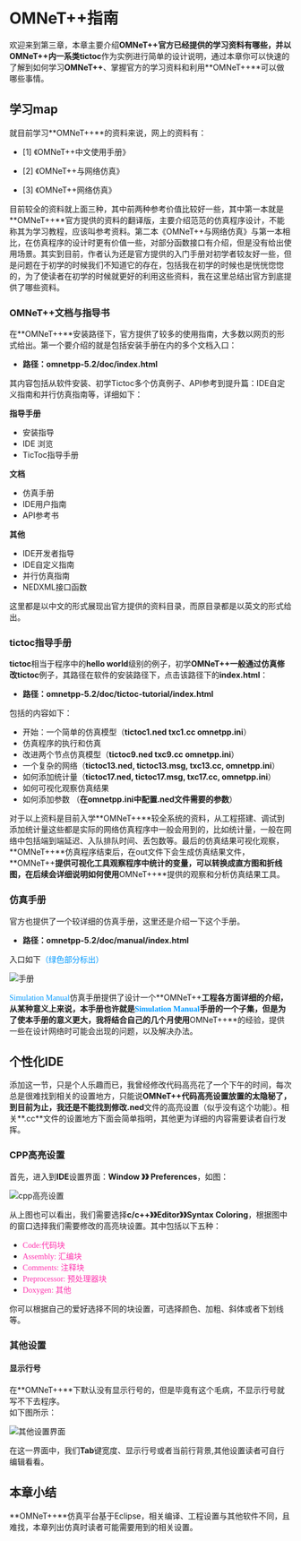 # OMNeT++指南 #

欢迎来到第三章，本章主要介绍**OMNeT++**官方已经提供的学习资料有哪些，并以**OMNeT++**内一系类**tictoc**作为实例进行简单的设计说明，通过本章你可以快速的了解到如何学习**OMNeT++**、掌握官方的学习资料和利用**OMNeT++**可以做哪些事情。

## 学习map ##

就目前学习**OMNeT++**的资料来说，网上的资料有：

- [1] 《OMNeT++中文使用手册》

- [2] 《OMNeT++与网络仿真》

- [3] 《OMNeT++网络仿真》

目前较全的资料就上面三种，其中前两种参考价值比较好一些，其中第一本就是**OMNeT++**官方提供的资料的翻译版，主要介绍范范的仿真程序设计，不能称其为学习教程，应该叫参考资料。第二本《OMNeT++与网络仿真》与第一本相比，在仿真程序的设计时更有价值一些，对部分函数接口有介绍，但是没有给出使用场景。其实到目前，作者认为还是官方提供的入门手册对初学者较友好一些，但是问题在于初学的时候我们不知道它的存在，包括我在初学的时候也是恍恍惚惚的，为了使读者在初学的时候就更好的利用这些资料，我在这里总结出官方到底提供了哪些资料。

### OMNeT++文档与指导书 ###

在**OMNeT++**安装路径下，官方提供了较多的使用指南，大多数以网页的形式给出。第一个要介绍的就是包括安装手册在内的多个文档入口：

- **路径：omnetpp-5.2/doc/index.html**

其内容包括从软件安装、初学Tictoc多个仿真例子、API参考到提升篇：IDE自定义指南和并行仿真指南等，详细如下：

**指导手册**

- 安装指导
- IDE 浏览
- TicToc指导手册

**文档**

- 仿真手册
- IDE用户指南
- API参考书

**其他**

- IDE开发者指导
- IDE自定义指南
- 并行仿真指南
- NEDXML接口函数

这里都是以中文的形式展现出官方提供的资料目录，而原目录都是以英文的形式给出。

### tictoc指导手册 ###

**tictoc**相当于程序中的**hello world**级别的例子，初学**OMNeT++**一般通过仿真修改**tictoc**例子，其路径在软件的安装路径下，点击该路径下的**index.html**：

- **路径：omnetpp-5.2/doc/tictoc-tutorial/index.html**

包括的内容如下：

- 开始：一个简单的仿真模型（**tictoc1.ned txc1.cc omnetpp.ini**）
- 仿真程序的执行和仿真
- 改进两个节点仿真模型（**tictoc9.ned txc9.cc omnetpp.ini**）
- 一个复杂的网络（**tictoc13.ned, tictoc13.msg, txc13.cc, omnetpp.ini**）
- 如何添加统计量（**tictoc17.ned, tictoc17.msg, txc17.cc, omnetpp.ini**）
- 如何可视化观察仿真结果
- 如何添加参数 （**在omnetpp.ini中配置.ned文件需要的参数**）

对于以上资料是目前入学**OMNeT++**较全系统的资料，从工程搭建、调试到添加统计量这些都是实际的网络仿真程序中一般会用到的，比如统计量，一般在网络中包括端到端延迟、入队排队时间、丢包数等。最后的仿真结果可视化观察，**OMNeT++**仿真程序结束后，在out文件下会生成仿真结果文件，**OMNeT++**提供可视化工具观察程序中统计的变量，可以转换成直方图和折线图，在后续会详细说明如何使用**OMNeT++**提供的观察和分析仿真结果工具。

### 仿真手册 ###

官方也提供了一个较详细的仿真手册，这里还是介绍一下这个手册。

- **路径：omnetpp-5.2/doc/manual/index.html**

入口如下<font color="#0099FF" face="黑体">（绿色部分标出）</font>

![手册](../img/chapter3/3-2-3-1.png)

 <font color="#0099FF" face="黑体">Simulation Manual</font>仿真手册提供了设计一个**OMNeT++**工程各方面详细的介绍，从某种意义上来说，本手册也许就是<font color="#0099FF" face="黑体">Simulation Manual</font>手册的一个子集，但是为了使本手册的意义更大，我将结合自己的几个月使用**OMNeT++**的经验，提供一些在设计网络时可能会出现的问题，以及解决办法。

## 个性化IDE ##

 添加这一节，只是个人乐趣而已，我曾经修改代码高亮花了一个下午的时间，每次总是很难找到相关的设置地方，只能说**OMNeT++**代码高亮设置放置的太隐秘了，到目前为止，我还是不能找到修改**.ned**文件的高亮设置（似乎没有这个功能）。相关**.cc**文件的设置地方下面会简单指明，其他更为详细的内容需要读者自行发挥。

### CPP高亮设置 ###

首先，进入到**IDE**设置界面：**Window 》》 Preferences**，如图：

![cpp高亮设置](../img/chapter3/3-3-1.png)

从上图也可以看出，我们需要选择**c/c++》》Editor》》Syntax Coloring**，根据图中的窗口选择我们需要修改的高亮块设置。其中包括以下五种：

- <font color="#FF33AD" face="黑体">Code:代码块</font>
- <font color="#FF33AD" face="黑体">Assembly: 汇编块</font>
- <font color="#FF33AD" face="黑体">Comments: 注释块</font>
- <font color="#FF33AD" face="黑体">Preprocessor: 预处理器块</font>
- <font color="#FF33AD" face="黑体">Doxygen: 其他</font>

你可以根据自己的爱好选择不同的块设置，可选择颜色、加粗、斜体或者下划线等。

### 其他设置 ###

#### 显示行号 ####

在**OMNeT++**下默认没有显示行号的，但是毕竟有这个毛病，不显示行号就写不下去程序。</br>
如下图所示：

![其他设置界面](../img/chapter3/picture3-3-2.png)

在这一界面中，我们**Tab**键宽度、显示行号或者当前行背景,其他设置读者可自行编辑看看。

## 本章小结 ##

**OMNeT++**仿真平台基于Eclipse，相关编译、工程设置与其他软件不同，且难找，本章列出仿真时读者可能需要用到的相关设置。
